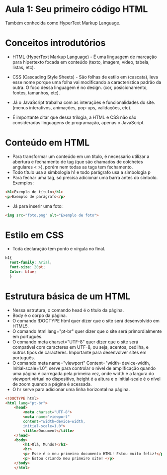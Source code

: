 # Aula 1: Seu primeiro código HTML 

Também conhecida como HyperText Markup Language.


# Conceitos introdutórios

* HTML (HyperText Markup Language) - É uma linguagem de marcação para hipertexto focada em conteúdo (texto, imagem, vídeo, tabela, listas, etc). 
* CSS (Cascading Style Sheets) - São folhas de estilo em (cascata), leva esse nome porque uma folha vai modificando a característica padrão da outra. O foco dessa linguagem é no design. (cor, posicionamento, fontes, tamanhos, etc).
* Já o JavaScript trabalha com as interações e funcionalidades do site. (menus interativos, animações, pop-ups, validações, etc). 

 * É importante citar que dessa trilogia, a HTML e CSS não são consideradas linguagens de programação, apenas o JavaScript.



# Conteúdo em HTML

* Para transformar um conteúdo em um título, é necessario utilizar a abertura e fechamento de tag (que são chamados de colchetes angulares < >), porém nem todas as tags tem fechamento.
* Todo título usa a simbologia h1 e todo parágrafo usa a simbologia p
* Para fechar uma tag, só precisa adicionar uma barra antes do símbolo. Exemplos:
~~~html
<h1>Exemplo de título</h1>
<p>Exemplo de parágrafo</p> 
~~~

*  Já para inserir uma foto:
~~~html
<img src="foto.png" alt="Exemplo de foto">
 ~~~
 
 # Estilo em CSS
 
 * Toda declaração tem ponto e vírgula no final.
~~~css
h1{ 
  Font-family: Arial; 
  Font-size: 20pt; 
  Color: blue; 
  } 
~~~

# Estrutura básica de um HTML

* Nessa estrutura, o comando head é o título da página.
* Body é o corpo da página.
* O comando !DOCTYPE html quer dizer que o site será desenvolvido em HTML5.
* O comando html lang="pt-br" quer dizer que o site será primordialmente em português.
* O comando meta charset="UTF-8" quer dizer que o site será compatível com caracteres em UTF-8, ou seja, acentos, cedilha, e outros tipos de caracteres. Importante para desenvolver sites em português.
* O comando meta name="viewport" 
Content="width=device-width, 
Initial-scale=1.0", serve para controlar o nível de amplificação quando uma página é carregada pela primeira vez, onde width é a largura do viewport virtual no dispositivo, height é a altura e o initial-scale é o nível de zoom quando a página é acessada.
* O hr serve para adicionar uma linha horizontal na página.

~~~html
<!DOCTYPE html> 
<html lang="pt-br">
    <head>
        <meta charset="UTF-8">
        <meta name="viewport"
        content="width=device-width,
        initial-scale=1.0">
        <title>Document</title>
    </head>
    <body>
        <h1>Olá, Mundo!</h1>
        <hr>
        <p> Esse é o meu primeiro documento HTML! Estou muito feliz!</p> 
        <p> Estou criando meu primeiro site! </p>
    </body>
    </html>
~~~
